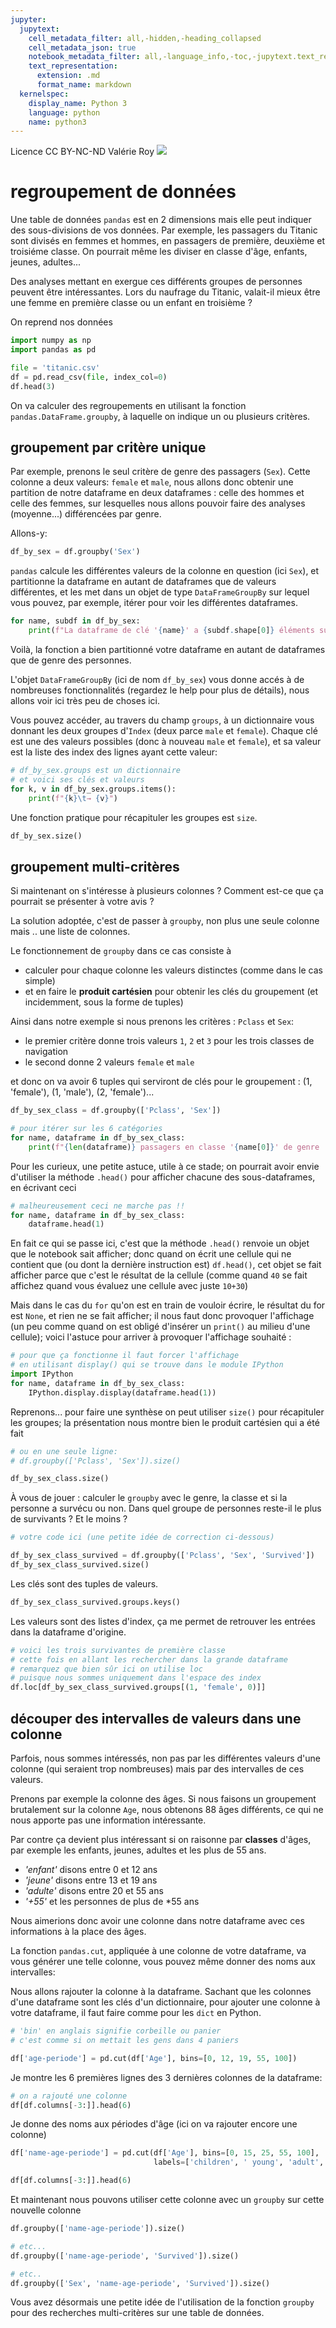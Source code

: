 ```yaml
---
jupyter:
  jupytext:
    cell_metadata_filter: all,-hidden,-heading_collapsed
    cell_metadata_json: true
    notebook_metadata_filter: all,-language_info,-toc,-jupytext.text_representation.jupytext_version,-jupytext.text_representation.format_version
    text_representation:
      extension: .md
      format_name: markdown
  kernelspec:
    display_name: Python 3
    language: python
    name: python3
---
```


<div class="licence">
<span>Licence CC BY-NC-ND</span>
<span>Valérie Roy</span>
<span><img src="media/ensmp-25-alpha.png" /></span>
</div>


# regroupement de données

Une table de données `pandas` est en 2 dimensions mais elle peut indiquer des sous-divisions de vos données. Par exemple, les passagers du Titanic sont divisés en femmes et hommes, en passagers de première, deuxième et troisiéme classe. On pourrait même les diviser en classe d'âge, enfants, jeunes, adultes...

Des analyses mettant en exergue ces différents groupes de personnes peuvent être intéressantes. Lors du naufrage du Titanic, valait-il mieux être une femme en première classe ou un enfant en troisième ?


On reprend nos données

```python
import numpy as np
import pandas as pd
```

```python
file = 'titanic.csv'
df = pd.read_csv(file, index_col=0)
df.head(3)
```

On va calculer des regroupements en utilisant la fonction `pandas.DataFrame.groupby`, à laquelle on indique un ou plusieurs critères. 


## groupement par critère unique


Par exemple, prenons le seul critère de genre des passagers (`Sex`). Cette colonne a deux valeurs: `female` et `male`, nous allons donc obtenir une partition de notre dataframe en deux dataframes : celle des hommes et celle des femmes, sur lesquelles nous allons pouvoir faire des analyses (moyenne...) différencées par genre.

Allons-y:

```python
df_by_sex = df.groupby('Sex')
```

`pandas` calcule les différentes valeurs de la colonne en question (ici `Sex`), et partitionne la dataframe en autant de dataframes que de valeurs différentes, et les met dans un objet de type `DataFrameGroupBy` sur lequel vous pouvez, par exemple, itérer pour voir les différentes dataframes.

```python
for name, subdf in df_by_sex:
    print(f"La dataframe de clé '{name}' a {subdf.shape[0]} éléments sur les {df.shape[0]}")
```

Voilà, la fonction a bien partitionné votre dataframe en autant de dataframes que de genre des personnes.


L'objet `DataFrameGroupBy` (ici de nom `df_by_sex`) vous donne accés à de nombreuses fonctionnalités (regardez le help pour plus de détails), nous allons voir ici très peu de choses ici.


Vous pouvez accéder, au travers du champ `groups`, à un dictionnaire vous donnant les deux groupes d'`Index` (deux parce `male` et `female`). Chaque clé est une des valeurs possibles (donc à nouveau `male` et `female`), et sa valeur est la liste des index des lignes ayant cette valeur: 

```python
# df_by_sex.groups est un dictionnaire
# et voici ses clés et valeurs 
for k, v in df_by_sex.groups.items():
    print(f"{k}\t→ {v}")
```

Une fonction pratique pour récapituler les groupes est `size`.

```python
df_by_sex.size()
```

## groupement multi-critères


Si maintenant on s'intéresse à plusieurs colonnes ? Comment est-ce que ça pourrait se présenter à votre avis ?

La solution adoptée, c'est de passer à `groupby`, non plus une seule colonne mais .. une liste de colonnes. 

Le fonctionnement de `groupby` dans ce cas consiste à 
* calculer pour chaque colonne les valeurs distinctes (comme dans le cas simple)
* et en faire le **produit cartésien** pour obtenir les clés du groupement (et incidemment, sous la forme de tuples)

Ainsi dans notre exemple si nous prenons les critères :  `Pclass` et `Sex`:
* le premier critère donne trois valeurs `1`, `2` et `3` pour les trois classes de navigation
* le second donne 2 valeurs `female` et `male`

et donc on va avoir 6 tuples qui serviront de clés pour le groupement : (1, 'female'), (1, 'male'), (2, 'female')...

```python
df_by_sex_class = df.groupby(['Pclass', 'Sex'])
```

```python
# pour itérer sur les 6 catégories
for name, dataframe in df_by_sex_class:
    print(f"{len(dataframe)} passagers en classe '{name[0]}' de genre '{name[1]}'")
```

<!-- #region {"tags": ["level_intermediate"]} -->
Pour les curieux, une petite astuce, utile à ce stade; on pourrait avoir envie d'utiliser la méthode `.head()` pour afficher chacune des sous-dataframes, en écrivant ceci
<!-- #endregion -->

```python tags=["level_intermediate"]
# malheureusement ceci ne marche pas !!
for name, dataframe in df_by_sex_class:
    dataframe.head(1)
```

<!-- #region {"tags": ["level_intermediate"]} -->
En fait ce qui se passe ici, c'est que la méthode `.head()` renvoie un objet que le notebook sait afficher; donc quand on écrit une cellule qui ne contient que (ou dont la dernière instruction est) `df.head()`, cet objet se fait afficher parce que c'est le résultat de la cellule (comme quand `40` se fait affichez quand vous évaluez une cellule avec juste `10+30`)

Mais dans le cas du `for` qu'on est en train de vouloir écrire, le résultat du for est `None`, et rien ne se fait afficher; il nous faut donc provoquer l'affichage (un peu comme quand on est obligé d'insérer un `print()` au milieu d'une cellule); voici l'astuce pour arriver à provoquer l'affichage souhaité :
<!-- #endregion -->

```python tags=["level_intermediate"]
# pour que ça fonctionne il faut forcer l'affichage 
# en utilisant display() qui se trouve dans le module IPython
import IPython 
for name, dataframe in df_by_sex_class:
    IPython.display.display(dataframe.head(1))
```

Reprenons... pour faire une synthèse on peut utiliser `size()` pour récapituler les groupes; la présentation nous montre bien le produit cartésien qui a été fait

```python
# ou en une seule ligne:
# df.groupby(['Pclass', 'Sex']).size()

df_by_sex_class.size()
```

À vous de jouer : calculer le `groupby` avec le genre, la classe et si la personne a survécu ou non. Dans quel groupe de personnes reste-il le plus de survivants ? Et le moins ?

```python
# votre code ici (une petite idée de correction ci-dessous)
```

```python
df_by_sex_class_survived = df.groupby(['Pclass', 'Sex', 'Survived'])
df_by_sex_class_survived.size()
```

Les clés sont des tuples de valeurs.

```python
df_by_sex_class_survived.groups.keys()
```

Les valeurs sont des listes d'index, ça me permet de retrouver les entrées dans la dataframe d'origine.

```python
# voici les trois survivantes de première classe
# cette fois en allant les rechercher dans la grande dataframe
# remarquez que bien sûr ici on utilise loc
# puisque nous sommes uniquement dans l'espace des index
df.loc[df_by_sex_class_survived.groups[(1, 'female', 0)]]
```

## découper des intervalles de valeurs dans une colonne


Parfois, nous sommes intéressés, non pas par les différentes valeurs d'une colonne (qui seraient trop nombreuses) mais par des intervalles de ces valeurs.

Prenons par exemple la colonne des âges. Si nous faisons un groupement brutalement sur la colonne `Age`, nous obtenons 88 âges différents, ce qui ne nous apporte pas une information intéressante.

Par contre ça devient plus intéressant si on raisonne par **classes** d'âges, par exemple les enfants, jeunes, adultes et les plus de 55 ans.
   - *'enfant'* disons entre 0 et 12 ans
   - *'jeune'* disons entre 13 et 19 ans
   - *'adulte'* disons entre 20 et 55 ans
   - *'+55'*  et les personnes de plus de *55 ans
   
Nous aimerions donc avoir une colonne dans notre dataframe avec ces informations à la place des âges.
   
La fonction `pandas.cut`, appliquée à une colonne de votre dataframe, va vous générer une telle colonne, vous pouvez même donner des noms aux intervalles:


Nous allons rajouter la colonne à la dataframe. Sachant que les colonnes d'une dataframe sont les clés d'un dictionnaire, pour ajouter une colonne à votre dataframe, il faut faire comme pour les `dict` en Python. 

```python
# 'bin' en anglais signifie corbeille ou panier
# c'est comme si on mettait les gens dans 4 paniers

df['age-periode'] = pd.cut(df['Age'], bins=[0, 12, 19, 55, 100])
```

Je montre les 6 premières lignes des 3 dernières colonnes de la dataframe:

```python
# on a rajouté une colonne 
df[df.columns[-3:]].head(6)
```

Je donne des noms aux périodes d'âge (ici on va rajouter encore une colonne)

```python
df['name-age-periode'] = pd.cut(df['Age'], bins=[0, 15, 25, 55, 100], 
                                labels=['children', ' young', 'adult', 'old'])
```

```python
df[df.columns[-3:]].head(6)
```

Et maintenant nous pouvons utiliser cette colonne avec un `groupby` sur cette nouvelle colonne

```python
df.groupby(['name-age-periode']).size()
```

```python
# etc...
df.groupby(['name-age-periode', 'Survived']).size()
```

```python
# etc..
df.groupby(['Sex', 'name-age-periode', 'Survived']).size()
```

Vous avez désormais une petite idée de l'utilisation de la fonction `groupby` pour des recherches multi-critères sur une table de données.
